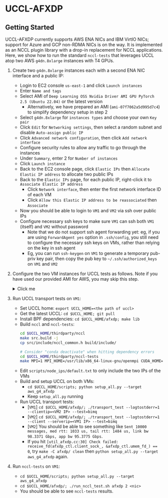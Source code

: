 # UCCL-AFXDP

## Getting Started

UCCL-AFXDP currently supports AWS ENA NICs and IBM VirtIO NICs; support for Azure and GCP non-RDMA NICs is on the way. It is implemented as an NCCL plugin library with a drop-in replacement for NCCL applications. Here, we show how to run the standard `nccl-tests` that leverages UCCL atop two AWS `g4dn.8xlarge` instances with T4 GPUs. 

1. Create two `g4dn.8xlarge` instances each with a second ENA NIC interface and a public IP: 
    * Login to EC2 console `us-east-1` and click `Launch instances`
    * Enter `Name and tags`
    * Select AMI of `Deep Learning OSS Nvidia Driver AMI GPU PyTorch 2.5 (Ubuntu 22.04)` or the latest version
        * Alternatively, we have prepared an AMI (`ami-07f7062a5d995d7c4`) to simplify dependency setup in step 2
    * Select `g4dn.8xlarge` for `instances types` and choose your own `Key pair`
    * Click `Edit` for `Networking settings`, then select a random subnet and disable `Auto-assign public IP`
    * Click `Advanced network configuration`, then click `Add network interface`
    * Configure security rules to allow any traffic to go through the instances
    * Under `Summary`, enter 2 for `Number of instances`
    * Click `Launch instance`
    * Back to the EC2 console page, click `Elastic IPs` then `Allocate Elastic IP address` to allocate two public IPs
    * Back to the `Elastic IPs` page, for each public IP, right-click it to `Associate Elastic IP address`
        * Click `Network interface`, then enter the first network interface ID of each VM
        * Click `Allow this Elastic IP address to be reassociated` then `Associate`
    * Now you should be able to login to `VM1` and `VM2` via ssh over public IPs
    * Configure necessary ssh keys to make sure `VM1` can ssh both `VM1` (itself) and `VM2` without password
        * Note that we do not support ssh agent forwarding yet: eg, if you are using `ForwardAgent yes` option in `.ssh/config`, you still need to configure the necessary ssh keys on VMs, rather than relying on the key in ssh agent
        * Eg, you can run `ssh-keygen` on `VM1` to generate a temporary pub-priv key pair, then copy the pub key to `~/.ssh/authorized_keys` on `VM1` and `VM2`

2. Configure the two VM instances for UCCL tests as follows. Note if you have used our provided AMI for AWS, you may skip this step.
    <details><summary>Click me</summary>

    * On Amazon VMs (Skip this step on other environments): Update AWS ENA driver to support zero-copy AF_XDP 
        ```bash
        # Install last ena driver with reboot persistent
        sudo apt-get install dkms
        git clone https://github.com/amzn/amzn-drivers.git -b ena_linux_2.13.0
        sudo mv amzn-drivers /usr/src/amzn-drivers-2.13.0
        sudo vi /usr/src/amzn-drivers-2.13.0/dkms.conf

        # Paste the following and save the file:
        PACKAGE_NAME="ena"
        PACKAGE_VERSION="2.13.0"
        CLEAN="make -C kernel/linux/ena clean"
        MAKE="make -C kernel/linux/ena/ BUILD_KERNEL=${kernelver}"
        BUILT_MODULE_NAME[0]="ena"
        BUILT_MODULE_LOCATION="kernel/linux/ena"
        DEST_MODULE_LOCATION[0]="/updates"
        DEST_MODULE_NAME[0]="ena"
        REMAKE_INITRD="yes"
        AUTOINSTALL="yes"

        sudo dkms add -m amzn-drivers -v 2.13.0
        sudo dkms build -m amzn-drivers -v 2.13.0
        sudo dkms install -m amzn-drivers -v 2.13.0
        sudo modprobe -r ena; sudo modprobe ena
        ```
    * On IBM VMs: Upgrade the Kernel to latest (>6.2) to support AF_XDP
        For example, on Ubuntu 22.04 image
        ```bash
        sudo apt update
        sudo apt install linux-image-generic-hwe-22.04
        sudo apt install -y linux-headers-$(uname -r) build-essential
        ```
    </details>


3. Run UCCL transport tests on `VM1`:
    * Set UCCL home: `export UCCL_HOME=<the path of uccl>`
    * Get the latest UCCL: `cd $UCCL_HOME; git pull`
    * Install BPF dependencies: `cd $UCCL_HOME/afxdp; make lib`
    * Build `nccl` and `nccl-tests`:
        ```bash
        cd $UCCL_HOME/thirdparty/nccl
        make src.build -j
        cp src/include/nccl_common.h build/include/

        # Consider "conda deactivate" when hitting dependency errors
        cd $UCCL_HOME/thirdparty/nccl-tests
        make MPI=1 MPI_HOME=/usr/lib/x86_64-linux-gnu/openmpi CUDA_HOME=/usr/local/cuda NCCL_HOME=$UCCL_HOME/nccl/build -j
        ```
    * Edit `scripts/node_ips/default.txt` to only include the two IPs of the VMs
    * Build and setup UCCL on both VMs: 
        * `cd $UCCL_HOME/scripts; python setup_all.py --target aws_g4_afxdp`
        * Keep `setup_all.py` running
    * Run UCCL transport tests: 
        * [`VM1`] `cd $UCCL_HOME/afxdp/; ./transport_test --logtostderr=1 --clientip=<VM2 IP> --test=bimq`
        * [`VM2`] `cd $UCCL_HOME/afxdp/; ./transport_test --logtostderr=1 --client --serverip=<VM1 IP> --test=bimq`
        * [`VM2`] You should be able to see something like `Sent 10000 messages, med rtt: 1033 us, tail rtt: 1484 us, link bw 98.3371 Gbps, app bw 95.3775 Gbps`. 
        * If you hit `[util_afxdp.cc:30] Check failed: receive_fd(afxdp_ctl.client_sock_, &afxdp_ctl.umem_fd_) == 0`, try `make -C afxdp/ clean` then `python setup_all.py --target aws_g4_afxdp` again.

4. Run `nccl-tests` on `VM1`: 
    * `cd $UCCL_HOME/scripts; python setup_all.py --target aws_g4_afxdp`
    * `cd $UCCL_HOME/afxdp/; ./run_nccl_test.sh afxdp 2 <nic>`
    * You should be able to see `nccl-tests` results. 
